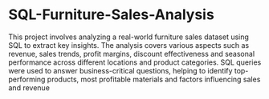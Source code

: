 # SQL-Furniture-Sales-Analysis

This project involves analyzing a real-world furniture sales dataset using SQL to extract key insights. The analysis covers various aspects such as revenue, sales trends, profit margins, discount effectiveness and seasonal performance across different locations and product categories. SQL queries were used to answer business-critical questions, helping to identify top-performing products, most profitable materials and factors influencing sales and revenue
